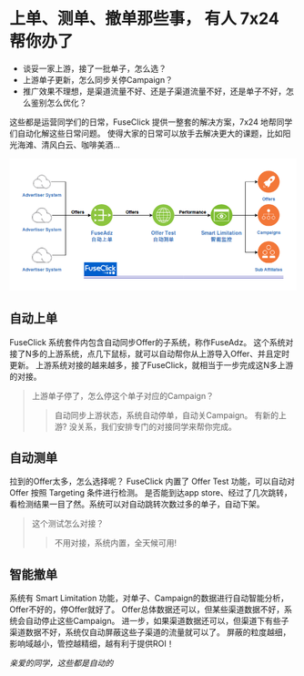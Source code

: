 # 上单、测单、撤单那些事， 有人 7x24 帮你办了

- 谈妥一家上游，接了一批单子，怎么选？
- 上游单子更新，怎么同步关停Campaign？
- 推广效果不理想，是渠道流量不好、还是子渠道流量不好，还是单子不好，怎么鉴别怎么优化？

这些都是运营同学们的日常，FuseClick 提供一整套的解决方案，7x24 地帮同学们自动化解这些日常问题。
使得大家的日常可以放手去解决更大的课题，比如阳光海滩、清风白云、咖啡美酒...

![FuseAdz->OfferTest->SmartLimitation](../image/offerImportAndTest.png)

## 自动上单
FuseClick 系统套件内包含自动同步Offer的子系统，称作FuseAdz。
这个系统对接了N多的上游系统，点几下鼠标，就可以自动帮你从上游导入Offer、并且定时更新。
上游系统对接的越来越多，接了FuseClick，就相当于一步完成这N多上游的对接。
>上游单子停了，怎么停这个单子对应的Campaign？
>>自动同步上游状态，系统自动停单，自动关Campaign。
>有新的上游?
>>没关系，我们安排专门的对接同学来帮你完成。

## 自动测单
拉到的Offer太多，怎么选择呢？ FuseClick 内置了 Offer Test 功能，可以自动对 Offer 按照 Targeting 条件进行检测。
是否能到达app store、经过了几次跳转，看检测结果一目了然。系统可以对自动跳转次数过多的单子，自动下架。
>这个测试怎么对接？ 
>>不用对接，系统内置，全天候可用!

## 智能撤单
系统有 Smart Limitation 功能，对单子、Campaign的数据进行自动智能分析，Offer不好的，停Offer就好了。
Offer总体数据还可以，但某些渠道数据不好，系统会自动停止这些Campaign。
进一步，如果渠道数据还可以，但渠道下有些子渠道数据不好，系统仅自动屏蔽这些子渠道的流量就可以了。
屏蔽的粒度越细，影响域越小，管控越精细，越有利于提供ROI！

*亲爱的同学，这些都是自动的*
